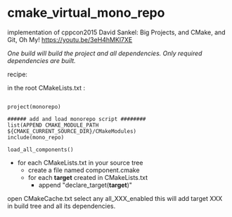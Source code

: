 # cmake_virtual_mono_repo
implementation of cppcon2015 David Sankel: Big Projects, and CMake, and Git, Oh My!
https://youtu.be/3eH4hMKl7XE

*One build will build the project and all dependencies.*
*Only required dependencies are built.*

recipe:

in the root CMakeLists.txt :
```cmake_minimum_required(VERSION 3.3)

project(monorepo)

###### add and load monorepo script ########
list(APPEND CMAKE_MODULE_PATH ${CMAKE_CURRENT_SOURCE_DIR}/CMakeModules)
include(mono_repo)

load_all_components()
```

* for each CMakeLists.txt in your source tree
    * create a file named component.cmake
    * for each __target__ created in CMakeLists.txt
        * append "declare_target(__target__)"

open CMakeCache.txt
select any all_XXX_enabled
this will add target XXX in build tree and all its dependencies.
